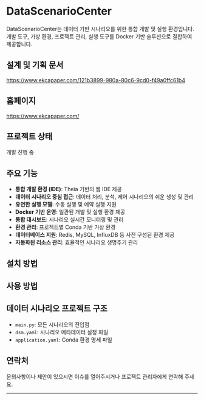 # DataScenarioCenter

DataScenarioCenter는 데이터 기반 시나리오를 위한 통합 개발 및 실행 환경입니다. 개발 도구, 가상 환경, 프로젝트 관리, 실행 도구를 Docker 기반 솔루션으로 결합하여 제공합니다.

## 설계 및 기획 문서
https://www.ekcapaper.com/121b3899-980a-80c6-9cd0-f49a0ffc61b4

## 홈페이지
https://www.ekcapaper.com/

## 프로젝트 상태
개발 진행 중

## 주요 기능

- **통합 개발 환경 (IDE)**: Theia 기반의 웹 IDE 제공
- **데이터 시나리오 중심 접근**: 데이터 처리, 분석, 제어 시나리오의 쉬운 생성 및 관리
- **유연한 실행 모델**: 수동 실행 및 예약 실행 지원
- **Docker 기반 운영**: 일관된 개발 및 실행 환경 제공
- **통합 대시보드**: 시나리오 실시간 모니터링 및 관리
- **환경 관리**: 프로젝트별 Conda 기반 가상 환경
- **데이터베이스 지원**: Redis, MySQL, InfluxDB 등 사전 구성된 환경 제공
- **자동화된 리소스 관리**: 효율적인 시나리오 생명주기 관리

## 설치 방법

## 사용 방법

## 데이터 시나리오 프로젝트 구조
- `main.py`: 모든 시나리오의 진입점
- `dsm.yaml`: 시나리오 메타데이터 설정 파일
- `application.yaml`: Conda 환경 명세 파일

## 연락처

문의사항이나 제안이 있으시면 이슈를 열어주시거나 프로젝트 관리자에게 연락해 주세요.

---


